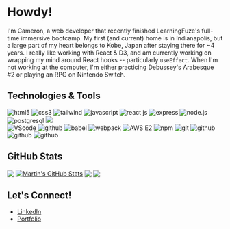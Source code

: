 # Howdy!

I'm Cameron, a web developer that recently finished LearningFuze's full-time immersive bootcamp. My first (and current) home is in Indianapolis, but a large part of my heart belongs to Kobe, Japan after staying there for ~4 years. I really like working with React & D3, and am currently working on wrapping my mind around React hooks -- particularly `useEffect`. When I'm not working at the computer, I'm either practicing Debussey's Arabesque #2 or playing an RPG on Nintendo Switch. 

## Technologies & Tools

<div class="tech" align=left>
  <img src="https://img.shields.io/badge/-HTML5-red?logo=html5&logoColor=white" alt="html5"/>
  <img src="https://img.shields.io/badge/-CSS3-blue?logo=css3&logoColor=white" alt="css3"/>
  <img src="https://img.shields.io/badge/-Tailwind-6440CE?logo=tailwindcss&logoColor=white" alt="tailwind"/>
  <img src="https://img.shields.io/badge/-JavaScript-444?logo=javascript&logoColor=yellow" alt="javascript"/>
  <img src="https://img.shields.io/badge/-React-3c4156?logo=react&logoColor=61DAFB" alt="react js"/>
  <img src="https://img.shields.io/badge/-EXPRESS-000?logo=express&logoColor=white" alt="express"/>
  <img src="https://img.shields.io/badge/-NODEJS-339933?logo=node.js&logoColor=white" alt="node.js"/>
  <img src="https://img.shields.io/badge/-PostgreSQL-396EA3?logo=postgresql&logoColor=white" alt="postgresql"/>
  <img src="https://img.shields.io/badge/-d3-orange?logo=d3.js&logoColor=white" />
  
  <br>
  
  <img src="https://img.shields.io/badge/-VSCode-007ACC?logo=visualstudiocode&logoColor=white" alt="VScode"/>
  <img src="https://img.shields.io/badge/-Figma-000?logo=figma&logoColor=white" alt="github"/>
  <img src="https://img.shields.io/badge/-Babel-444?logo=babel&logoColor=yellow" alt="babel"/>
  <img src="https://img.shields.io/badge/-Webpack-2B3A42?logo=webpack&logoColor=8DD6F9" alt="webpack"/>
  <img src="https://img.shields.io/badge/-AWS E2-000?logo=amazonaws&logoColor=DD8A2D" alt="AWS E2"/>
  <img src="https://img.shields.io/badge/-npm-BC432B?logo=npm&logoColor=white" alt="npm"/>
  <img src="https://img.shields.io/badge/-Git-F05032?logo=git&logoColor=white" alt="git"/>
  <img src="https://img.shields.io/badge/-GitHub-000?logo=github&logoColor=white" alt="github"/>
  <img src="https://img.shields.io/badge/-Docker-blue?logo=docker&logoColor=white" alt="github"/>
  <img src="https://img.shields.io/badge/-Ubuntu-purple?logo=ubuntu&logoColor=white" alt="github"/>
</div>

## GitHub Stats

<a href="https://github.com/cam-peck">
  <img align="center" src="https://github-readme-stats.vercel.app/api/top-langs/?username=cam-peck&hide=python&title_color=ffffff&text_color=c9cacc&icon_color=2bbc8a&bg_color=1d1f21&langs_count=3" />
</a>

<a href="https://github.com/cam-peck">
  <img align="center" src="https://github-readme-stats.vercel.app/api?username=cam-peck&show_icons=true&line_height=27&count_private=true&title_color=ffffff&text_color=c9cacc&icon_color=2bbc8a&bg_color=1d1f21" alt="Martin's GitHub Stats" />
</a>

<a href="https://github.com/MartinHeinz/python-project-blueprint">
  <img align="center" src="https://github-readme-stats.vercel.app/api/pin/?username=cam-peck&repo=acnh-tracker&title_color=ffffff&text_color=c9cacc&icon_color=2bbc8a&bg_color=1d1f21" />
</a>


<a href="https://github.com/MartinHeinz/go-project-blueprint">
  <img align="center" src="https://github-readme-stats.vercel.app/api/pin/?username=cam-peck&repo=final-project&title_color=ffffff&text_color=c9cacc&icon_color=2bbc8a&bg_color=1d1f21" />
</a>    

## Let's Connect!

- <a href="https://www.linkedin.com/in/cameronjpeck">LinkedIn</a>
- <a href="https://www.linkedin.com/in/cameronjpeck/overlay/1635504958041/single-media-viewer">Portfolio</a>

<!---
cam-peck/cam-peck is a ✨ special ✨ repository because its `README.md` (this file) appears on your GitHub profile.
You can click the Preview link to take a look at your changes.
--->
